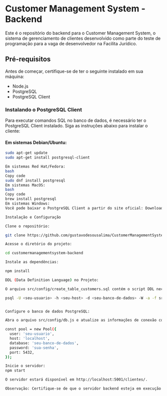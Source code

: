 # Customer Management System - Backend

Este é o repositório do backend para o Customer Management System, o sistema de gerenciamento de clientes desenvolvido como parte do teste de programação para a vaga de desenvolvedor na Facilita Jurídico.

## Pré-requisitos

Antes de começar, certifique-se de ter o seguinte instalado em sua máquina:

- Node.js
- PostgreSQL
- PostgreSQL Client

### Instalando o PostgreSQL Client

Para executar comandos SQL no banco de dados, é necessário ter o PostgreSQL Client instalado. Siga as instruções abaixo para instalar o cliente:

#### Em sistemas Debian/Ubuntu:

```bash
sudo apt-get update
sudo apt-get install postgresql-client

Em sistemas Red Hat/Fedora:
bash
Copy code
sudo dnf install postgresql
Em sistemas MacOS:
bash
Copy code
brew install postgresql
Em sistemas Windows:
Você pode baixar o PostgreSQL Client a partir do site oficial: Download PostgreSQL Client

Instalação e Configuração

Clone o repositório:

git clone https://github.com/gustavodesousalima/CustomerManagementSystem-BackEnd.git

Acesse o diretório do projeto:

cd customermanagementsystem-backend

Instale as dependências:

npm install

DDL (Data Definition Language) no Projeto:

O arquivo src/config/create_table_customers.sql contém o script DDL necessário para criar a tabela do banco de dados. Certifique-se de executar este script no PostgreSQL para configurar a estrutura do banco de dados.

psql -U <seu-usuario> -h <seu-host> -d <seu-banco-de-dados> -W -a -f src/config/create_table_customers.sql


Configure o banco de dados PostgreSQL:

Abra o arquivo src/config/db.js e atualize as informações de conexão com o banco de dados (host, user, password, database).

const pool = new Pool({
  user: 'seu-usuario',
  host: 'localhost',
  database: 'seu-banco-de-dados',
  password: 'sua-senha',
  port: 5432,
});

Inicie o servidor:
npm start

O servidor estará disponível em http://localhost:5001/clientes/.

Observação: Certifique-se de que o servidor backend esteja em execução para permitir a comunicação adequada com o frontend. Ambos os servidores devem estar em execução simultaneamente para o correto funcionamento do sistema. Certifique-se de ajustar as configurações do banco de dados no arquivo src/config/db.js conforme necessário.